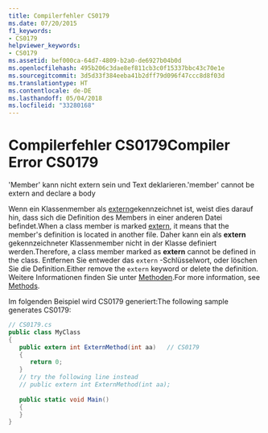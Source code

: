 ```yaml
---
title: Compilerfehler CS0179
ms.date: 07/20/2015
f1_keywords:
- CS0179
helpviewer_keywords:
- CS0179
ms.assetid: bef000ca-64d7-4809-b2a0-de6927b04b0d
ms.openlocfilehash: 495b206c3dae8ef811cb3c0f15337bbc43c70e1e
ms.sourcegitcommit: 3d5d33f384eeba41b2dff79d096f47ccc8d8f03d
ms.translationtype: HT
ms.contentlocale: de-DE
ms.lasthandoff: 05/04/2018
ms.locfileid: "33280168"
---
```

# <a name="compiler-error-cs0179"></a><span data-ttu-id="36819-102">Compilerfehler CS0179</span><span class="sxs-lookup"><span data-stu-id="36819-102">Compiler Error CS0179</span></span>
<span data-ttu-id="36819-103">'Member' kann nicht extern sein und Text deklarieren.</span><span class="sxs-lookup"><span data-stu-id="36819-103">'member' cannot be extern and declare a body</span></span>  
  
 <span data-ttu-id="36819-104">Wenn ein Klassenmember als [extern](../../csharp/language-reference/keywords/extern.md)gekennzeichnet ist, weist dies darauf hin, dass sich die Definition des Members in einer anderen Datei befindet.</span><span class="sxs-lookup"><span data-stu-id="36819-104">When a class member is marked [extern](../../csharp/language-reference/keywords/extern.md), it means that the member's definition is located in another file.</span></span> <span data-ttu-id="36819-105">Daher kann ein als **extern** gekennzeichneter Klassenmember nicht in der Klasse definiert werden.</span><span class="sxs-lookup"><span data-stu-id="36819-105">Therefore, a class member marked as **extern** cannot be defined in the class.</span></span> <span data-ttu-id="36819-106">Entfernen Sie entweder das `extern` -Schlüsselwort, oder löschen Sie die Definition.</span><span class="sxs-lookup"><span data-stu-id="36819-106">Either remove the `extern` keyword or delete the definition.</span></span> <span data-ttu-id="36819-107">Weitere Informationen finden Sie unter [Methoden](../../csharp/programming-guide/classes-and-structs/methods.md).</span><span class="sxs-lookup"><span data-stu-id="36819-107">For more information, see [Methods](../../csharp/programming-guide/classes-and-structs/methods.md).</span></span>  
  
 <span data-ttu-id="36819-108">Im folgenden Beispiel wird CS0179 generiert:</span><span class="sxs-lookup"><span data-stu-id="36819-108">The following sample generates CS0179:</span></span>  
  
```csharp  
// CS0179.cs  
public class MyClass  
{  
   public extern int ExternMethod(int aa)   // CS0179  
   {  
      return 0;  
   }  
   // try the following line instead  
   // public extern int ExternMethod(int aa);  
  
   public static void Main()  
   {  
   }  
}  
```
